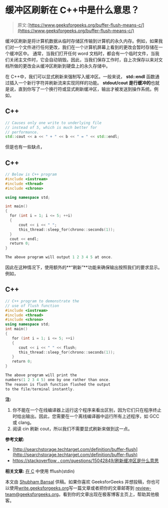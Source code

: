 # 缓冲区刷新在 C++中是什么意思？

> 原文:[https://www.geeksforgeeks.org/buffer-flush-means-c/](https://www.geeksforgeeks.org/buffer-flush-means-c/)

缓冲区刷新是将计算机数据从临时存储区传输到计算机的永久内存。例如，如果我们对一个文件进行任何更改，我们在一个计算机屏幕上看到的更改会暂时存储在一个缓冲区中。
通常，当我们打开任何 word 文档时，都会有一个临时文件，当我们关闭主文件时，它会自动销毁。因此，当我们保存工作时，自上次保存以来对文档所做的更改会从缓冲区刷新到硬盘上的永久存储中。

在 C++中，我们可以显式刷新来强制写入缓冲区。一般来说， **std::endl** 函数通过插入一个新行字符并刷新流来实现同样的功能。 **stdout/cout 是行缓冲的**也就是说，直到你写了一个换行符或显式刷新缓冲区，输出才被发送到操作系统。例如，

## C++

```cpp
// Causes only one write to underlying file
// instead of 5, which is much better for
// performance.
std::cout << a << " + " << b << " = " << std::endl;
```

但是也有一些缺点，

## C++

```cpp
// Below is C++ program
#include <iostream>
#include <thread>
#include <chrono>

using namespace std;

int main()
{
  for (int i = 1; i <= 5; ++i)
  {
      cout << i << " ";
      this_thread::sleep_for(chrono::seconds(1));
  }
  cout << endl;
  return 0;
}
```

```cpp
The above program will output 1 2 3 4 5 at once.
```

因此在这种情况下，使用额外的**“刷新”**功能来确保输出按照我们的要求显示。例如，

## C++

```cpp
// C++ program to demonstrate the
// use of flush function
#include <iostream>
#include <thread>
#include <chrono>
using namespace std;
int main()
{
   for (int i = 1; i <= 5; ++i)
   {
      cout << i << " " << flush;
      this_thread::sleep_for(chrono::seconds(1));
   }
   return 0;
}
```

```cpp
The above program will print the 
numbers(1 2 3 4 5) one by one rather than once. 
The reason is flush function flushed the output 
to the file/terminal instantly.
```

**注:**

1.  你不能在一个在线编译器上运行这个程序来看出区别，因为它们只在程序终止时给出输出。因此，您需要在一个离线编译器中运行所有上述程序，如 GCC 或 clang。
2.  阅读 cin 刷新 cout，所以我们不需要显式刷新来做到这一点。

**参考文献:**

*   [http://searchstorage.techtarget.com/definition/buffer-flush](http://searchstorage.techtarget.com/definition/buffer-flush)
*   [https://stackoverflow . com/questions/15042849/刷新缓冲区是什么意思](https://stackoverflow.com/questions/15042849/what-does-flushing-the-buffer-mean)

**相关文章:**
[在 C](https://www.geeksforgeeks.org/use-fflushstdin-c/) 中使用 fflush(stdin)

本文由 [Shubham Bansal](https://www.quora.com/profile/Shubham-Bansal-209) 供稿。如果你喜欢 GeeksforGeeks 并想投稿，你也可以使用[write.geeksforgeeks.org](https://write.geeksforgeeks.org)写一篇文章或者把你的文章邮寄到 review-team@geeksforgeeks.org。看到你的文章出现在极客博客主页上，帮助其他极客。